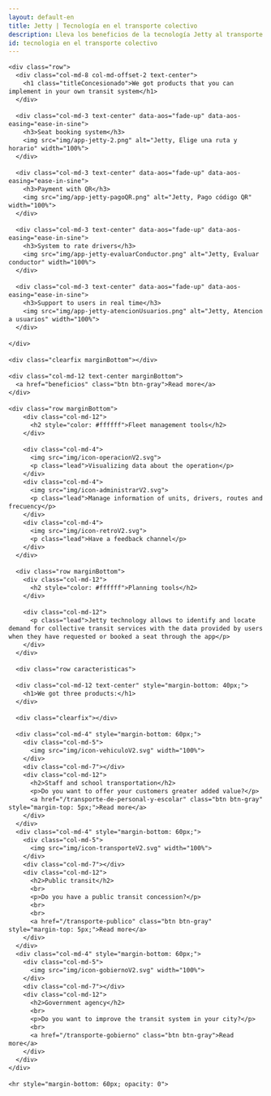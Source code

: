```yaml
---
layout: default-en
title: Jetty | Tecnología en el transporte colectivo
description: Lleva los beneficios de la tecnología Jetty al transporte colectivo.
id: tecnologia en el transporte colectivo
---
```


<div class="container-fluid gradient">
  <div class="container concesionado">

    <div class="row">
      <div class="col-md-8 col-md-offset-2 text-center">
        <h1 class="titleConcesionado">We got products that you can implement in your own transit system</h1>
      </div>

      <div class="col-md-3 text-center" data-aos="fade-up" data-aos-easing="ease-in-sine">
        <h3>Seat booking system</h3>
        <img src="img/app-jetty-2.png" alt="Jetty, Elige una ruta y horario" width="100%">
      </div>

      <div class="col-md-3 text-center" data-aos="fade-up" data-aos-easing="ease-in-sine">
        <h3>Payment with QR</h3>
        <img src="img/app-jetty-pagoQR.png" alt="Jetty, Pago código QR" width="100%">
      </div>

      <div class="col-md-3 text-center" data-aos="fade-up" data-aos-easing="ease-in-sine">
        <h3>System to rate drivers</h3>
        <img src="img/app-jetty-evaluarConductor.png" alt="Jetty, Evaluar conductor" width="100%">
      </div>

      <div class="col-md-3 text-center" data-aos="fade-up" data-aos-easing="ease-in-sine">
        <h3>Support to users in real time</h3>
        <img src="img/app-jetty-atencionUsuarios.png" alt="Jetty, Atencion a usuarios" width="100%">
      </div>

    </div>

    <div class="clearfix marginBottom"></div>

    <div class="col-md-12 text-center marginBottom">
      <a href="beneficios" class="btn btn-gray">Read more</a>
    </div>

    <div class="row marginBottom">
        <div class="col-md-12">
          <h2 style="color: #ffffff">Fleet management tools</h2>
        </div>

        <div class="col-md-4">
          <img src="img/icon-operacionV2.svg">
          <p class="lead">Visualizing data about the operation</p>
        </div>
        <div class="col-md-4">
          <img src="img/icon-administrarV2.svg">
          <p class="lead">Manage information of units, drivers, routes and frecuency</p>
        </div>
        <div class="col-md-4">
          <img src="img/icon-retroV2.svg">
          <p class="lead">Have a feedback channel</p>
        </div>
      </div>

      <div class="row marginBottom">
        <div class="col-md-12">
          <h2 style="color: #ffffff">Planning tools</h2>
        </div>

        <div class="col-md-12">
          <p class="lead">Jetty technology allows to identify and locate demand for collective transit services with the data provided by users when they have requested or booked a seat through the app</p>
        </div>
      </div>

      <div class="row caracteristicas">

      <div class="col-md-12 text-center" style="margin-bottom: 40px;">
        <h1>We got three products:</h1>
      </div>

      <div class="clearfix"></div>

      <div class="col-md-4" style="margin-bottom: 60px;">
        <div class="col-md-5">
          <img src="img/icon-vehiculoV2.svg" width="100%">
        </div>
        <div class="col-md-7"></div>
        <div class="col-md-12">
          <h2>Staff and school transportation</h2>
          <p>Do you want to offer your customers greater added value?</p>
          <a href="/transporte-de-personal-y-escolar" class="btn btn-gray" style="margin-top: 5px;">Read more</a>
        </div>
      </div>
      <div class="col-md-4" style="margin-bottom: 60px;">
        <div class="col-md-5">
          <img src="img/icon-transporteV2.svg" width="100%">
        </div>
        <div class="col-md-7"></div>
        <div class="col-md-12">
          <h2>Public transit</h2>
          <br>
          <p>Do you have a public transit concession?</p>
          <br>
          <br>
          <a href="/transporte-publico" class="btn btn-gray" style="margin-top: 5px;">Read more</a>
        </div>
      </div>
      <div class="col-md-4" style="margin-bottom: 60px;">
        <div class="col-md-5">
          <img src="img/icon-gobiernoV2.svg" width="100%">
        </div>
        <div class="col-md-7"></div>
        <div class="col-md-12">
          <h2>Government agency</h2>
          <br>
          <p>Do you want to improve the transit system in your city?</p>
          <br>
          <a href="/transporte-gobierno" class="btn btn-gray">Read more</a>
        </div>
      </div>
    </div>

    <hr style="margin-bottom: 60px; opacity: 0">

  </div>
</div>

